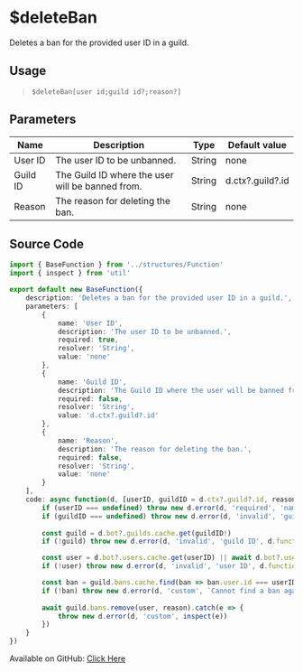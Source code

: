 # $deleteBan
Deletes a ban for the provided user ID in a guild.
## Usage
> `$deleteBan[user id;guild id?;reason?]`
## Parameters
|   Name   |                   Description                    |  Type  |  Default value   |
|----------|--------------------------------------------------|--------|------------------|
| User ID  | The user ID to be unbanned.                      | String | none             |
| Guild ID | The Guild ID where the user will be banned from. | String | d.ctx?.guild?.id |
| Reason   | The reason for deleting the ban.                 | String | none             |

## Source Code
```ts
import { BaseFunction } from '../structures/Function'
import { inspect } from 'util'

export default new BaseFunction({
    description: 'Deletes a ban for the provided user ID in a guild.',
    parameters: [
        {
            name: 'User ID',
            description: 'The user ID to be unbanned.',
            required: true,
            resolver: 'String',
            value: 'none'
        },
        {
            name: 'Guild ID',
            description: 'The Guild ID where the user will be banned from.',
            required: false,
            resolver: 'String',
            value: 'd.ctx?.guild?.id'
        },
        {
            name: 'Reason',
            description: 'The reason for deleting the ban.',
            required: false,
            resolver: 'String',
            value: 'none'
        }
    ],
    code: async function(d, [userID, guildID = d.ctx?.guild?.id, reason]) {
        if (userID === undefined) throw new d.error(d, 'required', 'name', d.function?.name!)
        if (guildID === undefined) throw new d.error(d, 'invalid', 'guild ID', d.function?.name!)
        
        const guild = d.bot?.guilds.cache.get(guildID!)
        if (!guild) throw new d.error(d, 'invalid', 'guild ID', d.function?.name!)

        const user = d.bot?.users.cache.get(userID) || await d.bot?.users.fetch(userID)
        if (!user) throw new d.error(d, 'invalid', 'user ID', d.function?.name!)

        const ban = guild.bans.cache.find(ban => ban.user.id === userID)
        if (!ban) throw new d.error(d, 'custom', `Cannot find a ban against "${userID}"`)
        
        await guild.bans.remove(user, reason).catch(e => {
            throw new d.error(d, 'custom', inspect(e))
        })
    }
})
```
Available on GitHub: [Click Here](https://github.com/Cyberghxst/bdjs/blob/v1/src/functions/deleteBan.ts)